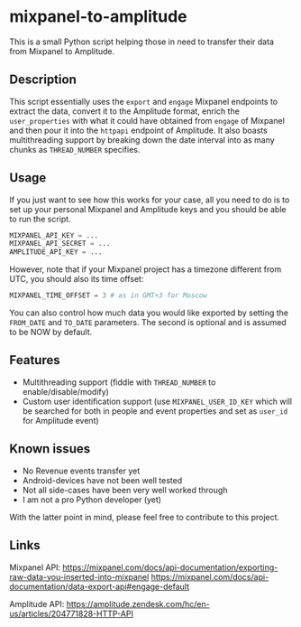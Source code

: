 # mixpanel-to-amplitude
This is a small Python script helping those in need to transfer their data from Mixpanel to Amplitude.

## Description
This script essentially uses the `export` and `engage` Mixpanel endpoints to extract the data, convert it to the Amplitude format, enrich the `user_properties` with what it could have obtained from `engage` of Mixpanel and then pour it into the `httpapi` endpoint of Amplitude. It also boasts multithreading support by breaking down the date interval into as many chunks as `THREAD_NUMBER` specifies.

## Usage
If you just want to see how this works for your case, all you need to do is to set up your personal Mixpanel and Amplitude keys and you should be able to run the script.
``` python
MIXPANEL_API_KEY = ...
MIXPANEL_API_SECRET = ...
AMPLITUDE_API_KEY = ...
```

However, note that if your Mixpanel project has a timezone different from UTC, you should also its time offset:
``` python
MIXPANEL_TIME_OFFSET = 3 # as in GMT+3 for Moscow
```

You can also control how much data you would like exported by setting the `FROM_DATE` and `TO_DATE` parameters. The second is optional and is assumed to be NOW by default.

## Features
- Multithreading support (fiddle with `THREAD_NUMBER` to enable/disable/modify)
- Custom user identification support (use `MIXPANEL_USER_ID_KEY` which will be searched for both in people and event properties and set as `user_id` for Amplitude event)

## Known issues
- No Revenue events transfer yet
- Android-devices have not been well tested
- Not all side-cases have been very well worked through
- I am not a pro Python developer (yet)

With the latter point in mind, please feel free to contribute to this project.

## Links
Mixpanel API:
https://mixpanel.com/docs/api-documentation/exporting-raw-data-you-inserted-into-mixpanel
https://mixpanel.com/docs/api-documentation/data-export-api#engage-default

Amplitude API:
https://amplitude.zendesk.com/hc/en-us/articles/204771828-HTTP-API
